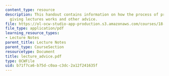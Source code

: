 ```yaml
---
content_type: resource
description: This handout contains information on how the process of preparing and
  giving lectures works and other advice.
file: https://ol-ocw-studio-app-production.s3.amazonaws.com/courses/18-704-seminar-in-algebra-and-number-theory-rational-points-on-elliptic-curves-fall-2004/b71f7ca6b75dc0aac3dc2a12f241635f_lecture_advice.pdf
file_type: application/pdf
learning_resource_types:
- Lecture Notes
parent_title: Lecture Notes
parent_type: CourseSection
resourcetype: Document
title: lecture_advice.pdf
type: OCWFile
uid: b71f7ca6-b75d-c0aa-c3dc-2a12f241635f
---
```

